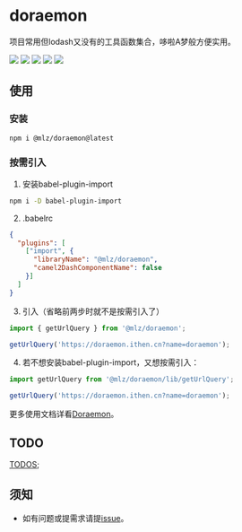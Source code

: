# doraemon

项目常用但lodash又没有的工具函数集合，哆啦A梦般方便实用。

[![](https://img.shields.io/github/workflow/status/juicecube/doraemon/npm-publish?style=flat-square&logo=github)](https://github.com/juicecube/doraemon/actions?query=workflow%3Anpm-publish)
[![](https://img.shields.io/codecov/c/gh/juicecube/doraemon/master?style=flat-square&logo=codecov)](https://codecov.io/gh/juicecube/doraemon/branch/master)
[![](https://img.shields.io/bundlephobia/min/@mlz/doraemon?style=flat-square&logo=npm)](https://www.npmjs.com/package/@mlz/doraemon)
[![](https://img.shields.io/github/license/juicecube/doraemon?style=flat-square&logo=github)](https://github.com/juicecube/doraemon/blob/master/LICENSE)
[![](https://img.shields.io/badge/website-Doraemon-brightgreen?style=flat-square&logo=github)](https://doraemon.ithen.cn)

## 使用

### 安装
```bash
npm i @mlz/doraemon@latest
```

### 按需引入

1. 安装babel-plugin-import
  ```bash
  npm i -D babel-plugin-import
  ```

2. .babelrc
  ```json
  {
    "plugins": [
      ["import", {
        "libraryName": "@mlz/doraemon",
        "camel2DashComponentName": false
      }]
    ]
  }
  ```
3. 引入（省略前两步时就不是按需引入了）
  ```typescript
  import { getUrlQuery } from '@mlz/doraemon';

  getUrlQuery('https://doraemon.ithen.cn?name=doraemon');
  ```
4. 若不想安装babel-plugin-import，又想按需引入：
  ```typescript
  import getUrlQuery from '@mlz/doraemon/lib/getUrlQuery';

  getUrlQuery('https://doraemon.ithen.cn?name=doraemon');
  ```

更多使用文档详看[Doraemon](https://doraemon.ithen.cn)。

## TODO
[TODOS](https://github.com/juicecube/doraemon/projects/3);

## 须知

- 如有问题或提需求请提[issue](https://github.com/juicecube/doraemon/issues)。

